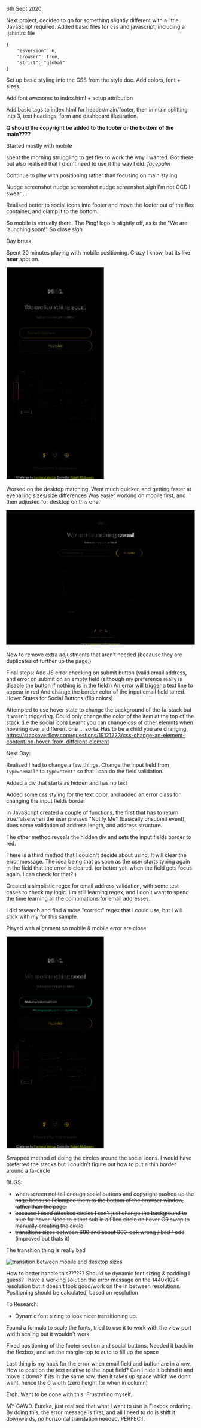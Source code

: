 6th Sept 2020

Next project, decided to go for something slightly different with a little JavaScript required.
Added basic files for css and javascript, including a .jshintrc file

```
{
    "esversion": 6,
    "browser": true,
    "strict": "global"
}
```

Set up basic styling into the CSS from the style doc. Add colors, font + sizes.

Add font awesome to index.html + setup attribution

Add basic tags to index.html for header/main/footer, then in main splitting into 3, text headings, form and dashboard illustration.

__Q should the copyright be added to the footer or the bottom of the main????__

Started mostly with mobile

spent the morning struggling to get flex to work the way I wanted. Got there but also realised that I didn't need to use it the way I did. *facepalm*

Continue to play with positioning rather than focusing on main styling

Nudge screenshot nudge screenshot nudge screenshot *sigh*
I'm not OCD I swear ...

Realised better to social icons into footer and move the footer out of the flex container, and clamp it to the bottom.

So mobile is virtually there. The Ping! logo is slightly off, as is the "We are launching soon!"
So close *sigh*

Day break

Spent 20 minutes playing with mobile positioning. Crazy I know, but its like __near__ spot on.

![mobile difference](mobile-diff.png)

Worked on the desktop matching. Went much quicker, and getting faster at eyeballing sizes/size differences
Was easier working on mobile first, and then adjusted for desktop on this one.

![desktop difference](desktop-diff.png)

Now to remove extra adjustments that aren't needed (because they are duplicates of further up the page.)

Final steps:
Add JS error checking on submit button (valid email address, and error on submit on an empty field (although my preference really is disable the button if nothing is in the field))
    An error will trigger a text line to appear in red
    And change the border color of the input email field to red.
Hover States for Social Buttons (flip colors)

Attempted to use hover state to change the background of the fa-stack but it wasn't triggering. Could only change the color of the item at the top of the stack (i.e the social icon)
Learnt you can change css of other elemnts when hovering over a different one ... sorta. Has to be a child you are changing, https://stackoverflow.com/questions/19121223/css-change-an-element-content-on-hover-from-different-element

Next Day:

Realised I had to change a few things. Change the input field from `type="email"` to `type="text"` so that I can do the field validation.

Added a div that starts as hidden and has no text

Added some css styling for the text color, and added an error class for changing the input fields border

In JavaScript created a couple of functions, the first that has to return true/false when the user presses "Notify Me" (basically onsubmit event), does some validation of address length, and address structure.

The other method reveals the hidden div and sets the input fields border to red.

There is a third method that I couldn't decide about using. It will clear the error message. The idea being that as soon as the user starts typing again in the field that the error is cleared. (or better yet, when the field gets focus again. I can check for that? )

Created a simplistic regex for email address validation, with some test cases to check my logic. I'm still learning regex, and I don't want to spend the time learning all the combinations for email addresses.

I did research and find a more "correct" regex that I could use, but I will stick with my for this sample.

Played with alignment so mobile & mobile error are close.

![mobile difference](mobile-error-diff.png)

Swapped method of doing the circles around the social icons. I would have preferred the stacks but I couldn't figure out how to put a thin border around a fa-circle

BUGS:
* ~~when screen not tall enough social buttons and copyright pushed up the page because I clamped them to the bottom of the browser window, rather than the page.~~
* ~~because I used attacked circles I can't just change the background to blue for hover. Need to either sub in a filled circle on hover OR swap to manually creating the circle~~
* ~~transitions sizes between 600 and about 800 look wrong / bad / odd~~ (improved but thats it)

The transition thing is really bad

![transition between mobile and desktop sizes](awful-transition)

How to better handle this?????? Should be dynamic font sizing & padding I guess?
I have a working solution the error message on the 1440x1024 resolution but it doesn't look good/work on the in between resolutions. Positioning should be calculated, based on resolution

To Research: 
* Dynamic font sizing to look nicer transitioning up.

Found a formula to scale the fonts, tried to use it to work with the view port width scaling but it wouldn't work. 

Fixed positioning of the footer section and social buttons. Needed it back in the flexbox, and set the margin-top to auto to fill up the space

Last thing is my hack for the error when email field and button are in a row. How to position the text relative to the input field? Can I hide it behind it and move it down? If its in the same row, then it takes up space which we don't want, hence the 0 width (zero height for when in column)

Ergh. Want to be done with this. Frustrating myself.

MY GAWD. Eureka, just realised that what I want to use is Flexbox ordering. By doing this, the error message is first, and all I need to do is shift it downwards, no horizontal translation needed. PERFECT.